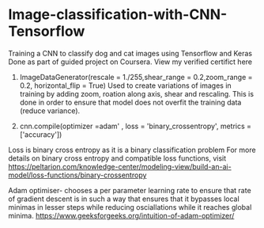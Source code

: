 # Image-classification-with-CNN-Tensorflow
Training a CNN to classify dog and cat images using Tensorflow and Keras
Done as part of guided project on Coursera. View my verified certifict here


1. ImageDataGenerator(rescale = 1./255,shear_range = 0.2,zoom_range = 0.2, horizontal_flip = True)
Used to create variations of images in training by adding zoom, roation along axis, shear and rescaling. This is done in order to ensure that model does not overfit the training data (reduce variance).

2. cnn.compile(optimizer =adam' , loss = 'binary_crossentropy', metrics = ['accuracy'])

Loss is binary cross entropy as it is a binary classification problem
For more details on binary cross entropy and compatible loss functions, visit https://peltarion.com/knowledge-center/modeling-view/build-an-ai-model/loss-functions/binary-crossentropy


Adam optimiser- chooses a per parameter learning rate to ensure that rate of gradient descent is in such a way that ensures that it bypasses local minimas in lesser steps while reducing osciallations while it reaches global minima. 
https://www.geeksforgeeks.org/intuition-of-adam-optimizer/
